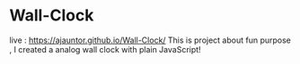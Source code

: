# Wall-Clock
live : https://ajauntor.github.io/Wall-Clock/
This is project about fun purpose , I created a analog wall clock with plain JavaScript!

